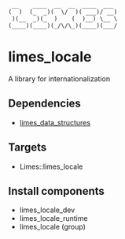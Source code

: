 <!-- markdownlint-disable -->
```
 __    ____  __  __  ____  ___
(  )  (_  _)(  \/  )( ___)/ __)
 )(__  _)(_  )    (  )__) \__ \
(____)(____)(_/\/\_)(____)(___/
```

# limes_locale

A library for internationalization

## Dependencies

* [limes_data_structures](../limes_data_structures/README.md)

## Targets

* Limes::limes_locale

## Install components

* limes_locale_dev
* limes_locale_runtime
* limes_locale (group)
